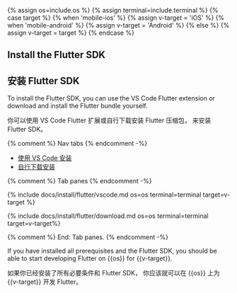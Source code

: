 {% assign os=include.os %}
{% assign terminal=include.terminal %}
{% case target %}
{% when 'mobile-ios' %}
   {% assign v-target = 'iOS' %}
{% when 'mobile-android' %}
   {% assign v-target = 'Android' %}
{% else %}
   {% assign v-target = target %}
{% endcase %}

## Install the Flutter SDK

## 安装 Flutter SDK

To install the Flutter SDK, you can use the VS Code Flutter extension
or download and install the Flutter bundle yourself.

你可以使用 VS Code Flutter 扩展或自行下载安装 Flutter 压缩包，
来安装 Flutter SDK。

{% comment %} Nav tabs {% endcomment -%}
<ul class="nav nav-tabs" id="flutter-install" role="tablist">
    <li class="nav-item">
        <a class="nav-link active" id="vscode-tab" href="#vscode" role="tab" aria-controls="vscode" aria-selected="true">使用 VS Code 安装</a>
    </li>
    <li class="nav-item">
        <a class="nav-link" id="download-tab" href="#download" role="tab" aria-controls="download" aria-selected="false">自行下载安装</a>
    </li>
</ul>

{% comment %} Tab panes {% endcomment -%}
<div class="tab-content">

<div class="tab-pane active" id="vscode" role="tabpanel" aria-labelledby="vscode-tab" markdown="1">

{% include docs/install/flutter/vscode.md os=os terminal=terminal target=v-target %}

</div>

<div class="tab-pane" id="download" role="tabpanel" aria-labelledby="download-tab" markdown="1">

{% include docs/install/flutter/download.md os=os terminal=terminal target=v-target%}

</div>
</div>
{% comment %} End: Tab panes. {% endcomment -%}

If you have installed all prerequisites and the Flutter SDK,
you should be able to start developing Flutter on
{{os}} for {{v-target}}.

如果你已经安装了所有必要条件和 Flutter SDK，
你应该就可以在 {{os}} 上为 {{v-target}} 开发 Flutter。
